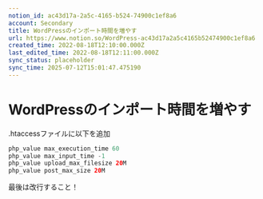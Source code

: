 ```yaml
---
notion_id: ac43d17a-2a5c-4165-b524-74900c1ef8a6
account: Secondary
title: WordPressのインポート時間を増やす
url: https://www.notion.so/WordPress-ac43d17a2a5c4165b52474900c1ef8a6
created_time: 2022-08-18T12:10:00.000Z
last_edited_time: 2022-08-18T12:11:00.000Z
sync_status: placeholder
sync_time: 2025-07-12T15:01:47.475190
---
```

# WordPressのインポート時間を増やす

.htaccessファイルに以下を追加
```php
php_value max_execution_time 60
php_value max_input_time -1
php_value upload_max_filesize 20M
php_value post_max_size 20M
```
最後は改行すること！